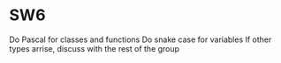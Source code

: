 # SW6

Do Pascal for classes and functions
Do snake case for variables
If other types arrise, discuss with the rest of the group
